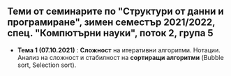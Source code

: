 ## Теми от семинарите по "Структури от данни и програмиране", зимен семестър 2021/2022, спец. "Компютърни науки", поток 2, група 5 ##

 - **Тема 1 (07.10.2021)** : **Сложност** на итеративни алгоритми. Нотации. Анализ на сложност и стабилност на **сортиращи алгоритми** (Bubble sort, Selection sort).
